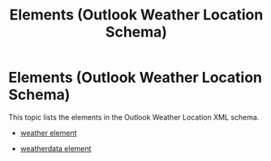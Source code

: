 ﻿---
title: Elements (Outlook Weather Location Schema)
TOCTitle: Elements
ms:assetid: 60418ec6-b714-b3bd-f350-b67e8af12815
ms:mtpsurl: https://msdn.microsoft.com/en-us/library/JJ229065(v=office.15)
ms:contentKeyID: 48473422
ms.topic: Archived
ms.date: 07/24/2014
mtps_version: v=office.15
---

# Elements (Outlook Weather Location Schema)

This topic lists the elements in the Outlook Weather Location XML schema.

  - [weather element](weather-element-weatherdata-element-outlook-weather-location-schema.md)

  - [weatherdata element](weatherdata-element-outlook-weather-location-schema.md)

